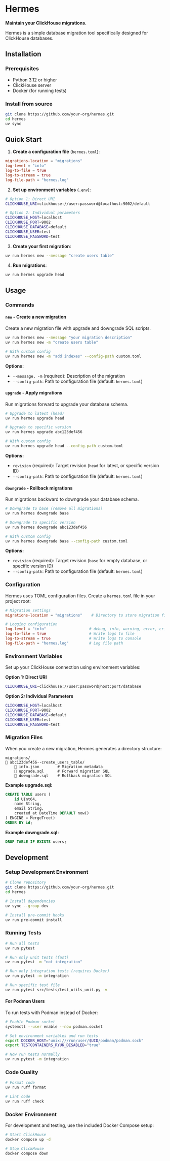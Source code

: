 # Hermes

**Maintain your ClickHouse migrations.**

Hermes is a simple database migration tool specifically designed for ClickHouse databases.

## Installation

### Prerequisites

- Python 3.12 or higher
- ClickHouse server
- Docker (for running tests)

### Install from source

```bash
git clone https://github.com/your-org/hermes.git
cd hermes
uv sync
```

## Quick Start

1. **Create a configuration file** (`hermes.toml`):

```toml
migrations-location = "migrations"
log-level = "info"
log-to-file = true
log-to-stream = true
log-file-path = "hermes.log"
```

2. **Set up environment variables** (`.env`):

```bash
# Option 1: Direct URI
CLICKHOUSE_URI=clickhouse://user:password@localhost:9002/default

# Option 2: Individual parameters
CLICKHOUSE_HOST=localhost
CLICKHOUSE_PORT=9002
CLICKHOUSE_DATABASE=default
CLICKHOUSE_USER=test
CLICKHOUSE_PASSWORD=test
```

3. **Create your first migration**:

```bash
uv run hermes new --message "create users table"
```

4. **Run migrations**:

```bash
uv run hermes upgrade head
```

## Usage

### Commands

#### `new` - Create a new migration

Create a new migration file with upgrade and downgrade SQL scripts.

```bash
uv run hermes new --message "your migration description"
uv run hermes new -m "create users table"

# With custom config
uv run hermes new -m "add indexes" --config-path custom.toml
```

**Options:**

- `--message, -m` (required): Description of the migration
- `--config-path`: Path to configuration file (default: `hermes.toml`)

#### `upgrade` - Apply migrations

Run migrations forward to upgrade your database schema.

```bash
# Upgrade to latest (head)
uv run hermes upgrade head

# Upgrade to specific version
uv run hermes upgrade abc123def456

# With custom config
uv run hermes upgrade head --config-path custom.toml
```

**Options:**

- `revision` (required): Target revision (`head` for latest, or specific version ID)
- `--config-path`: Path to configuration file (default: `hermes.toml`)

#### `downgrade` - Rollback migrations

Run migrations backward to downgrade your database schema.

```bash
# Downgrade to base (remove all migrations)
uv run hermes downgrade base

# Downgrade to specific version
uv run hermes downgrade abc123def456

# With custom config
uv run hermes downgrade base --config-path custom.toml
```

**Options:**

- `revision` (required): Target revision (`base` for empty database, or specific version ID)
- `--config-path`: Path to configuration file (default: `hermes.toml`)

### Configuration

Hermes uses TOML configuration files. Create a `hermes.toml` file in your project root:

```toml
# Migration settings
migrations-location = "migrations"    # Directory to store migration files

# Logging configuration
log-level = "info"                   # debug, info, warning, error, critical
log-to-file = true                   # Write logs to file
log-to-stream = true                 # Write logs to console
log-file-path = "hermes.log"         # Log file path
```

### Environment Variables

Set up your ClickHouse connection using environment variables:

**Option 1: Direct URI**

```bash
CLICKHOUSE_URI=clickhouse://user:password@host:port/database
```

**Option 2: Individual Parameters**

```bash
CLICKHOUSE_HOST=localhost
CLICKHOUSE_PORT=9002
CLICKHOUSE_DATABASE=default
CLICKHOUSE_USER=test
CLICKHOUSE_PASSWORD=test
```

### Migration Files

When you create a new migration, Hermes generates a directory structure:

```
migrations/
   abc123def456--create_users_table/
       info.json        # Migration metadata
       upgrade.sql      # Forward migration SQL
       downgrade.sql    # Rollback migration SQL
```

**Example upgrade.sql:**

```sql
CREATE TABLE users (
    id UInt64,
    name String,
    email String,
    created_at DateTime DEFAULT now()
) ENGINE = MergeTree()
ORDER BY id;
```

**Example downgrade.sql:**

```sql
DROP TABLE IF EXISTS users;
```

## Development

### Setup Development Environment

```bash
# Clone repository
git clone https://github.com/your-org/hermes.git
cd hermes

# Install dependencies
uv sync --group dev

# Install pre-commit hooks
uv run pre-commit install
```

### Running Tests

```bash
# Run all tests
uv run pytest

# Run only unit tests (fast)
uv run pytest -m "not integration"

# Run only integration tests (requires Docker)
uv run pytest -m integration

# Run specific test file
uv run pytest src/tests/test_utils_unit.py -v
```

#### For Podman Users

To run tests with Podman instead of Docker:

```bash
# Enable Podman socket
systemctl --user enable --now podman.socket

# Set environment variables and run tests
export DOCKER_HOST="unix:///run/user/$UID/podman/podman.sock"
export TESTCONTAINERS_RYUK_DISABLED="true"

# Now run tests normally
uv run pytest -m integration
```

### Code Quality

```bash
# Format code
uv run ruff format

# Lint code
uv run ruff check
```

### Docker Environment

For development and testing, use the included Docker Compose setup:

```bash
# Start ClickHouse
docker compose up -d

# Stop ClickHouse
docker compose down
```
